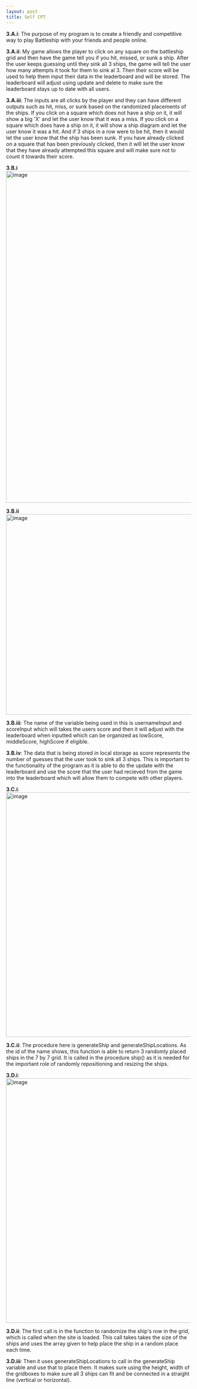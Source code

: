 ```yaml
---
layout: post
title: Self CPT
---
```


**3.A.i**: The purpose of my program is to create a friendly and competitive way to play Battleship with your friends and people online.

**3.A.ii**: My game allows the player to click on any square on the battleship grid and then have the game tell you if you hit, missed, or sunk a ship. After the user keeps guessing until they sink all 3 ships, the game will tell the user how many attempts it took for them to sink al 3. Then their score will be used to help them input their data in the leaderboard and will be stored. The leaderboard will adjust using update and delete to make sure the leaderboard stays up to date with all users.

**3.A.iii**: The inputs are all clicks by the player and they can have different outputs such as hit, miss, or sunk based on the randomized placements of the ships. If you click on a square which does not have a ship on it, it will show a big 'X' and let the user know that it was a miss. If you click on a square which does have a ship on it, it will show a ship diagram and let the user know it was a hit. And if 3 ships in a row were to be hit, then it would let the user know that the ship has been sunk. If you have already clicked on a square that has been previously clicked, then it will let the user know that they have already attempted this square and will make sure not to count it towards their score.

**3.B.i**
<img width="904" alt="image" src="https://user-images.githubusercontent.com/111609656/221962286-863b29c4-32b7-4627-914c-40eb238832f5.png">

**3.B.ii**
<img width="546" alt="image" src="https://user-images.githubusercontent.com/111609656/221962419-5f860829-b15f-405b-b596-1d8d7cef8f75.png">

**3.B.iii**: The name of the variable being used in this is usernameInput and scoreInput which will takes the users score and then it will adjust with the leaderboard when inputted which can be organized as lowScore, middleScore, highScore if eligible.

**3.B.iv**: The data that is being stored in local storage as score represents the number of guesses that the user took to sink all 3 ships. This is important to the functionality of the program as it is able to do the update with the leaderboard and use the score that the user had recieved from the game into the leaderboard which will allow them to compete with other players.

**3.C.i**: 
<img width="666" alt="image" src="https://user-images.githubusercontent.com/111609656/221964088-ddc46fc1-268e-4e76-8a21-4e598f139d79.png">

**3.C.ii**: The procedure here is generateShip and generateShipLocations. As the id of the name shows, this function is able to return 3 randomly placed ships in the 7 by 7 grid. It is called in the procedure ship() as it is needed for the important role of randomly repositioning and resizing the ships.

**3.D.i**: 
<img width="666" alt="image" src="https://user-images.githubusercontent.com/111609656/221964088-ddc46fc1-268e-4e76-8a21-4e598f139d79.png">

**3.D.ii**: The first call is in the function to randomize the ship's row in the grid, which is called when the site is loaded. This call takes takes the size of the ships and uses the array given to help place the ship in a random place each time. 

**3.D.iii**: Then it uses generateShipLocations to call in the generateShip variable and use that to place them. It makes sure using the height, width of the gridboxes to make sure all 3 ships can fit and be connected in a straight line (vertical or horizontal).
